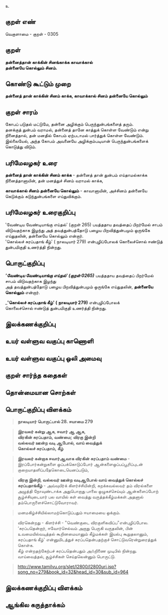 உ

## குறள் எண் 

வெகுளாமை - குறள் - 0305  

## குறள் 

**தன்னைத்தான் காக்கின் சினங்காக்க காவாக்கால்  
தன்னையே கொல்லும் சினம்.**

## கொண்டு கூட்டும் முறை

**தன்னைத் தான் காக்கின் சினம் காக்க, காவாக்கால் சினம் தன்னையே கொல்லும்** 

## குறள் சாரம் 

கோபப் படுதல் மட்டுமே, தன்னை அழிக்கும் பெருந்துன்பங்களைத் தரும்.  
தனக்குத் துன்பம் வராமல், தன்னைத் தானே காத்துக் கொள்ள வேண்டும் என்று நினைத்தால், தன் மனதில் கோபம் ஏற்படாமல் பார்த்துக் கொள்ள வேண்டும். இல்லையேல், அந்த கோபம் அவனையே அழிக்கும்படியான் பெருந்துன்பங்களைக் கொடுத்து விடும். 


## பரிமேலழகர் உரை

**தன்னைத் தான் காக்கின் சினம் காக்க** - தன்னைத் தான் துன்பம் எய்தாமல்காக்க நினைத்தானாயின், தன் மனத்துச் சினம் வராமல் காக்க,   

**காவாக்கால் சினம் தன்னையே கொல்லும்** - காவானாயின், அச்சினம் தன்னையே கெடுக்கும் கடுந்துன்பங்களை எய்துவிக்கும். 

## பரிமேலழகர் உரைகுறிப்பு   

'வேண்டிய வேண்டியாங்கு எய்தல்' (குறள் 265) பயத்ததாய தவத்தைப் பிறர்மேல் சாபம் விடுவதற்காக இழந்து அத் தவத்துன்பத்தோடு பழைய பிறவித்துன்பமும் ஒருங்கே எய்துதலின், தன்னையே கொல்லும் என்றார்.   
'கொல்லச் சுரப்பதாங் கீழ்' ( நாலடியார்  279)  என்புழிப்போலக் கொலைச்சொல் ஈண்டுத் துன்பமிகுதி உணர்த்தி நின்றது.  

## பொருட்குறிப்பு 

_**'வேண்டிய வேண்டியாங்கு எய்தல்' (குறள் 0265)**_ பயத்ததாய தவத்தைப் பிறர்மேல் சாபம் விடுவதற்காக இழந்து   
அத் தவத்துன்பத்தோடு பழைய பிறவித்துன்பமும் ஒருங்கே எய்துதலின், **தன்னையே கொல்லும்** என்றார்.    

_**'கொல்லச் சுரப்பதாங் கீழ்' ( நாலடியார்  279)**  என்புழிப்போலக்   
கொலைச்சொல் ஈண்டுத் துன்பமிகுதி உணர்த்தி நின்றது.  

## இலக்கணக்குறிப்பு  


## உயர் வள்ளுவ வகுப்பு காணொளி


## உயர் வள்ளுவ வகுப்பு ஒலி அமைவு 

 
## குறள் சார்ந்த கதைகள் 


## தொன்மையான சொற்கள்


## பொருட்குறிப்பு விளக்கம்

>**நாலடியார் பொருட்பால் 28. ஈயாமை 279**  

>**இரவலர் கன்று ஆக, ஈவார் ஆ ஆக,  
>விரகின் சுரப்பதாம், வண்மை; விரகு இன்றி  
>வல்லவர் ஊன்ற வடி ஆபோல், வாய் வைத்துக்  
>கொல்லச் சுரப்பதாம், கீழ்**

>**இரவலர் கன்றாக ஈவார்ஆவாக விரகின் சுரப்பதாம் வண்மை** - இரப்போர்கன்றுகளை ஒப்பக்கொடுப்போர் ஆன்களைஒப்பப்பூரிப்புடன் குறையாதளிப்பதேகொடையெனப்படும்,  

>**விரகு இன்றி, வல்லவர் ஊன்ற வடிஆபோல் வாய் வைத்துக் கொல்லச் சுரப்பதாங்கீழ்** - அவ்வுயிர்க் கிளர்ச்சியின்றி, கறக்கவல்லவர் தம் விரல்களை அழுத்தி நோவுண்டாக்க அதுபொறாது பாலை ஒழுகச்செய்யும் ஆன்களைப்போற் சூழ்ச்சியுடையார் 
பல வாயில் கள் வைத்து வருத்தக்கீழ்மக்கள்.அதனால் தம்பொருளைச்சொட்டுவோராவர்.

>மனமகிழ்ச்சியில்லாமற்கொடுப்பதும் ஈயாமையை ஒக்கும்.

>விரகென்றது - கிளர்ச்சி - "வெண்குடை விரகுளிகவிப்ப"என்புழிப்போல.  
>‘சுரப்பதென்றார், ஈவோர்செல்வம் அறாது பெருகி வருதலின், பின் உவமையில்வடித்தல் கூறினமையானும் கீழ்மக்கள் இயல்பு கூறுதலானும், சுரப்பதாங் கீழ்' என்னுமிடத்துச் சுரப்பதென்பதற்குச் சொட்டுவரென்றுரைத்துக் கொள்க.   
>கீழ் என்றதற்கேற்பச் சுரப்பதென்பதும் அஃறிணை முடிபில் நின்றது.   
>வாய்வைத்தல், சூழ்ச்சிகள் செய்தலென்னும் பொருட்டு.  

>http://www.tamilvu.org/slet/l2800/l2800uri.jsp?song_no=279&book_id=32&head_id=30&sub_id=964


## இலக்கணக்குறிப்பு விளக்கம்


## ஆங்கில கருத்தாக்கம் 


